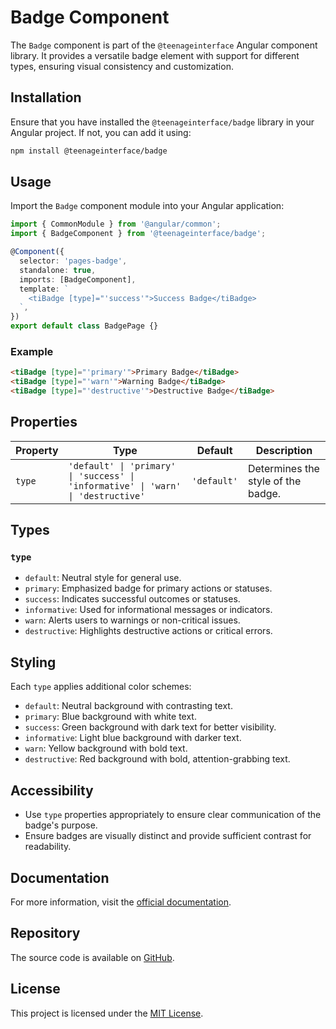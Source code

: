 # Badge Component

The `Badge` component is part of the `@teenageinterface` Angular component library. It provides a versatile badge element with support for different types, ensuring visual consistency and customization.

## Installation

Ensure that you have installed the `@teenageinterface/badge` library in your Angular project. If not, you can add it using:

```bash
npm install @teenageinterface/badge
```

## Usage

Import the `Badge` component module into your Angular application:

```typescript
import { CommonModule } from '@angular/common';
import { BadgeComponent } from '@teenageinterface/badge';

@Component({
  selector: 'pages-badge',
  standalone: true,
  imports: [BadgeComponent],
  template: `
    <tiBadge [type]="'success'">Success Badge</tiBadge>
  `,
})
export default class BadgePage {}
```

### Example

```html
<tiBadge [type]="'primary'">Primary Badge</tiBadge>
<tiBadge [type]="'warn'">Warning Badge</tiBadge>
<tiBadge [type]="'destructive'">Destructive Badge</tiBadge>
```

## Properties

| Property  | Type                                                             | Default    | Description                                   |
|-----------|------------------------------------------------------------------|------------|-----------------------------------------------|
| `type`    | `'default' \| 'primary' \| 'success' \| 'informative' \| 'warn' \| 'destructive'` | `'default'` | Determines the style of the badge.            |

## Types

### `type`

- `default`: Neutral style for general use.
- `primary`: Emphasized badge for primary actions or statuses.
- `success`: Indicates successful outcomes or statuses.
- `informative`: Used for informational messages or indicators.
- `warn`: Alerts users to warnings or non-critical issues.
- `destructive`: Highlights destructive actions or critical errors.

## Styling

Each `type` applies additional color schemes:

- `default`: Neutral background with contrasting text.
- `primary`: Blue background with white text.
- `success`: Green background with dark text for better visibility.
- `informative`: Light blue background with darker text.
- `warn`: Yellow background with bold text.
- `destructive`: Red background with bold, attention-grabbing text.

## Accessibility

- Use `type` properties appropriately to ensure clear communication of the badge's purpose.
- Ensure badges are visually distinct and provide sufficient contrast for readability.

## Documentation

For more information, visit the [official documentation]().

## Repository

The source code is available on [GitHub](https://github.com/0K00/teenageinterface).

## License

This project is licensed under the [MIT License](https://github.com/0K00/teenageinterface/blob/main/LICENSE.MD).
